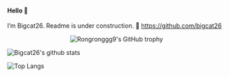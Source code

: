 
#### Hello 👏

I’m Bigcat26. Readme is under construction. 🔗 https://github.com/bigcat26

<div align="center">
  <img src="https://github-profile-trophy.vercel.app/?username=Rongronggg9&column=-1" alt="Rongronggg9's GitHub trophy">
</div>

![Bigcat26's github stats](https://github-readme-stats.vercel.app/api?username=bigcat26&show_icons=true)

![Top Langs](https://github-readme-stats.vercel.app/api/top-langs/?username=bigcat26&layout=compact)

